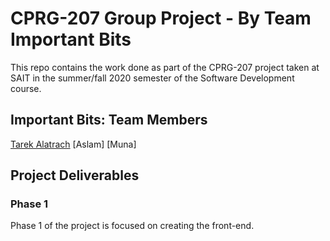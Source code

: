 # CPRG-207 Group Project - By Team Important Bits

This repo contains the work done as part of the CPRG-207 project taken at SAIT in the summer/fall 2020 semester of the Software Development course.

## Important Bits: Team Members

[Tarek Alatrach](https://github.com/HerrSandybell)
[Aslam]
[Muna]

## Project Deliverables

### Phase 1

Phase 1 of the project is focused on creating the front-end. 